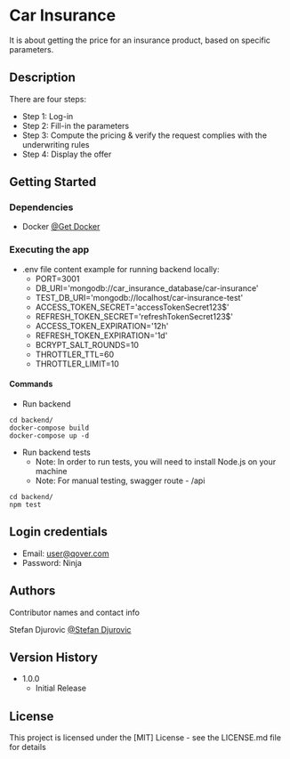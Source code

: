 # Car Insurance

It is about getting the price for an insurance product, based on specific parameters.

## Description

There are four steps:

* Step 1: Log-in
* Step 2: Fill-in the parameters
* Step 3: Compute the pricing & verify the request complies with the underwriting rules
* Step 4: Display the offer

## Getting Started

### Dependencies

* Docker
  [@Get Docker](https://docs.docker.com/get-docker/)

[comment]: <> (### Installing)

[comment]: <> (* How/where to download your program)

[comment]: <> (* Any modifications needed to be made to files/folders)

### Executing the app

* .env file content example for running backend locally:
    * PORT=3001
    * DB_URI='mongodb://car_insurance_database/car-insurance'
    * TEST_DB_URI='mongodb://localhost/car-insurance-test'
    * ACCESS_TOKEN_SECRET='accessTokenSecret123$'
    * REFRESH_TOKEN_SECRET='refreshTokenSecret123$'
    * ACCESS_TOKEN_EXPIRATION='12h'
    * REFRESH_TOKEN_EXPIRATION='1d'
    * BCRYPT_SALT_ROUNDS=10
    * THROTTLER_TTL=60
    * THROTTLER_LIMIT=10

#### Commands

* Run backend

```
cd backend/
docker-compose build
docker-compose up -d
```

* Run backend tests
    * Note: In order to run tests, you will need to install Node.js on your machine
    * Note: For manual testing, swagger route - /api

```
cd backend/
npm test
```

[comment]: <> (## Help)

[comment]: <> (Any advise for common problems or issues.)

[comment]: <> (```)

[comment]: <> (command to run if program contains helper info)

[comment]: <> (```)

## Login credentials

* Email: user@qover.com
* Password: Ninja

## Authors

Contributor names and contact info

Stefan Djurovic
[@Stefan Djurovic](https://github.com/steLeLizer)

## Version History

* 1.0.0
    * Initial Release

## License

This project is licensed under the [MIT] License - see the LICENSE.md file for details

[comment]: <> (## Acknowledgments)

[comment]: <> (Inspiration, code snippets, etc.)

[comment]: <> (* [awesome-readme]&#40;https://github.com/matiassingers/awesome-readme&#41;)

[comment]: <> (* [PurpleBooth]&#40;https://gist.github.com/PurpleBooth/109311bb0361f32d87a2&#41;)

[comment]: <> (* [dbader]&#40;https://github.com/dbader/readme-template&#41;)

[comment]: <> (* [zenorocha]&#40;https://gist.github.com/zenorocha/4526327&#41;)

[comment]: <> (* [fvcproductions]&#40;https://gist.github.com/fvcproductions/1bfc2d4aecb01a834b46&#41;)
